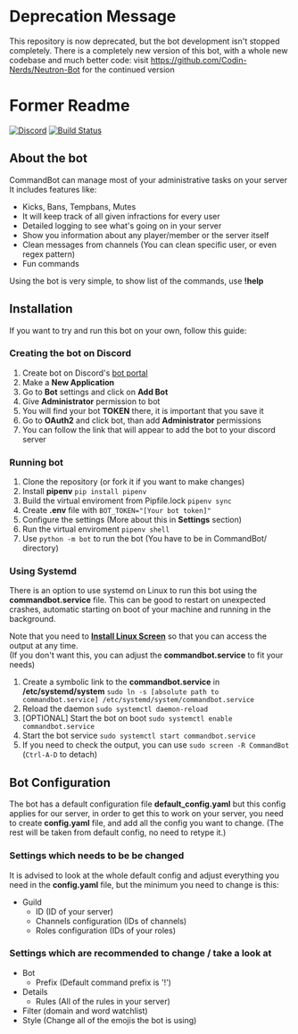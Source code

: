 # Deprecation Message

This repository is now deprecated, but the bot development isn't stopped completely. There is a completely new version of this bot, with a whole new codebase and much better code: visit https://github.com/Codin-Nerds/Neutron-Bot for the continued version

# Former Readme

[![Discord](https://img.shields.io/static/v1?label=ItsDrike&logo=discord&message=Join&color=%237289DA&logoColor=white)](https://discord.gg/ZVyn3fk)
[![Build Status](https://travis-ci.com/ItsDrike/CommandBot.svg?branch=master)](https://travis-ci.com/ItsDrike/CommandBot)


## About the bot

CommandBot can manage most of your administrative tasks on your server
It includes features like:

* Kicks, Bans, Tempbans, Mutes
* It will keep track of all given infractions for every user
* Detailed logging to see what's going on in your server
* Show you information about any player/member or the server itself
* Clean messages from channels (You can clean specific user, or even regex pattern)
* Fun commands

Using the bot is very simple, to show list of the commands, use **!help**

## Installation

If you want to try and run this bot on your own, follow this guide:

### Creating the bot on Discord

1. Create bot on Discord's [bot portal](https://discord.com/developers/applications/)
2. Make a **New Application**
3. Go to **Bot** settings and click on **Add Bot**
4. Give **Administrator** permission to bot
5. You will find your bot **TOKEN** there, it is important that you save it
6. Go to **OAuth2** and click bot, than add **Administrator** permissions
7. You can follow the link that will appear to add the bot to your discord server

### Running bot

1. Clone the repository (or fork it if you want to make changes)
2. Install **pipenv** `pip install pipenv`
3. Build the virtual enviroment from Pipfile.lock `pipenv sync`
4. Create **.env** file with `BOT_TOKEN="[Your bot token]"`
5. Configure the settings (More about this in **Settings** section)
6. Run the virtual enviroment `pipenv shell`
7. Use `python -m bot` to run the bot (You have to be in CommandBot/ directory)

### Using Systemd

There is an option to use systemd on Linux to run this bot using the **commandbot.service** file. This can be good to restart on unexpected crashes, automatic starting on boot of your machine and running in the background.

Note that you need to [**Install Linux Screen**](https://linuxize.com/post/how-to-use-linux-screen/) so that you can access the output at any time.\
(If you don't want this, you can adjust the **commandbot.service** to fit your needs)

1. Create a symbolic link to the **commandbot.service** in **/etc/systemd/system** `sudo ln -s [absolute path to commandbot.service] /etc/systemd/system/commandbot.service`
2. Reload the daemon `sudo systemctl daemon-reload`
3. \[OPTIONAL\] Start the bot on boot `sudo systemctl enable commandbot.service`
4. Start the bot service `sudo systemctl start commandbot.service`
5. If you need to check the output, you can use `sudo screen -R CommandBot` (`Ctrl-A-D` to detach)

## Bot Configuration

The bot has a default configuration file **default_config.yaml** but this config applies for our server, in order to get this to work on your server, you need to create **config.yaml** file, and add all the config you want to change. (The rest will be taken from default config, no need to retype it.)

### Settings which needs to be be changed

It is advised to look at the whole default config and adjust everything you need in the **config.yaml** file, but the minimum you need to change is this:

* Guild
  * ID (ID of your server)
  * Channels configuration (IDs of channels)
  * Roles configuration (IDs of your roles)

### Settings which are recommended to change / take a look at

* Bot
  * Prefix (Default command prefix is '!')
* Details
  * Rules (All of the rules in your server)
* Filter (domain and word watchlist)
* Style (Change all of the emojis the bot is using)
